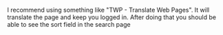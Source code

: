 I recommend using something like "TWP - Translate Web Pages". It will translate the page and keep you logged in. After doing that you should be able to see the sort field in the search page
